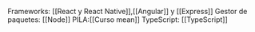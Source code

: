 
Frameworks: [[React y React Native]],[[Angular]] y [[Express]]
Gestor de paquetes: [[Node]]
PILA:[[Curso mean]]
TypeScript: [[TypeScript]]